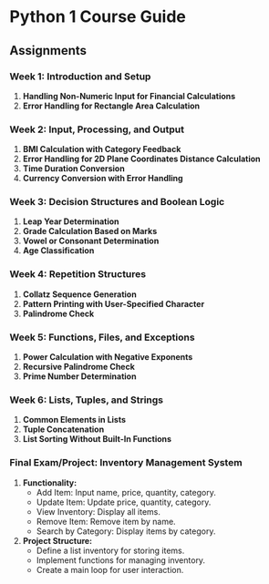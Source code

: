 # Python 1 Course Guide

## Assignments

### Week 1: Introduction and Setup
1. **Handling Non-Numeric Input for Financial Calculations**
2. **Error Handling for Rectangle Area Calculation**

### Week 2: Input, Processing, and Output
1. **BMI Calculation with Category Feedback**
2. **Error Handling for 2D Plane Coordinates Distance Calculation**
3. **Time Duration Conversion**
4. **Currency Conversion with Error Handling**

### Week 3: Decision Structures and Boolean Logic
1. **Leap Year Determination**
2. **Grade Calculation Based on Marks**
3. **Vowel or Consonant Determination**
4. **Age Classification**

### Week 4: Repetition Structures
1. **Collatz Sequence Generation**
2. **Pattern Printing with User-Specified Character**
3. **Palindrome Check**

### Week 5: Functions, Files, and Exceptions
1. **Power Calculation with Negative Exponents**
2. **Recursive Palindrome Check**
3. **Prime Number Determination**

### Week 6: Lists, Tuples, and Strings
1. **Common Elements in Lists**
2. **Tuple Concatenation**
3. **List Sorting Without Built-In Functions**

### Final Exam/Project: Inventory Management System
1. **Functionality:**
   - Add Item: Input name, price, quantity, category.
   - Update Item: Update price, quantity, category.
   - View Inventory: Display all items.
   - Remove Item: Remove item by name.
   - Search by Category: Display items by category.
2. **Project Structure:**
   - Define a list inventory for storing items.
   - Implement functions for managing inventory.
   - Create a main loop for user interaction.
